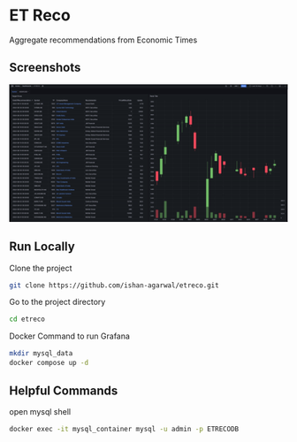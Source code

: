 
# ET Reco

Aggregate recommendations from Economic Times



## Screenshots

![ET Reco Dashboard](screenshots/et_reco_dashboard.png?raw=true "ET Reco Dashboard")



## Run Locally

Clone the project

```bash
git clone https://github.com/ishan-agarwal/etreco.git
```

Go to the project directory

```bash
cd etreco
```

Docker Command to run Grafana 

```bash
mkdir mysql_data
docker compose up -d
```

## Helpful Commands

open mysql shell
```bash
docker exec -it mysql_container mysql -u admin -p ETRECODB
```